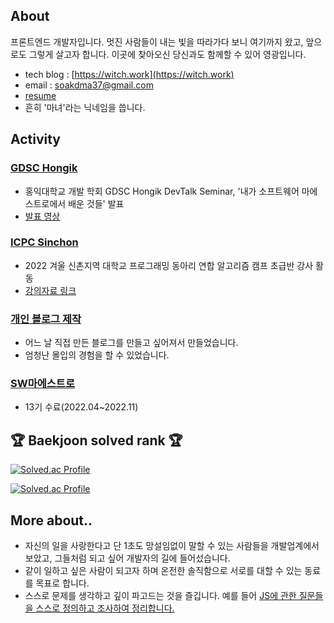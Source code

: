 ## About

프론트엔드 개발자입니다. 멋진 사람들이 내는 빛을 따라가다 보니 여기까지 왔고, 앞으로도 그렇게 살고자 합니다. 이곳에 찾아오신 당신과도 함께할 수 있어 영광입니다.

- tech blog : [https://witch.work](https://witch.work)
- email : <a href="mailto:soakdma37@gmail.com">soakdma37@gmail.com</a>
- [resume](https://github.com/witch-factory/my_resume)
- 흔히 '마녀'라는 닉네임을 씁니다.

## Activity

### [GDSC Hongik](https://www.gdschongik.com/)
- 홍익대학교 개발 학회 GDSC Hongik DevTalk Seminar, '내가 소프트웨어 마에스트로에서 배운 것들' 발표
- [발표 영상](https://www.youtube.com/watch?v=RXpOaKQES-g)

### [ICPC Sinchon](https://icpc-sinchon.io/suapc)
- 2022 겨울 신촌지역 대학교 프로그래밍 동아리 연합 알고리즘 캠프 초급반 강사 활동
- [강의자료 링크](https://github.com/witch-factory/2022-winter-sinchon-lecture)

### [개인 블로그 제작](https://witch-next-blog.vercel.app/)
- 어느 날 직접 만든 블로그를 만들고 싶어져서 만들었습니다.
- 엄청난 몰입의 경험을 할 수 있었습니다.

### [SW마에스트로](https://www.swmaestro.org/sw/main/main.do)
- 13기 수료(2022.04~2022.11)

## 🏆 Baekjoon solved rank 🏆

[![Solved.ac Profile](http://mazassumnida.wtf/api/v2/generate_badge?boj=city)](https://solved.ac/city/)

[![Solved.ac Profile](http://mazassumnida.wtf/api/v2/generate_badge?boj=dart)](https://solved.ac/dart/)

## More about..

- 자신의 일을 사랑한다고 단 1초도 망설임없이 말할 수 있는 사람들을 개발업계에서 보았고, 그들처럼 되고 싶어 개발자의 길에 들어섰습니다.
- 같이 일하고 싶은 사람이 되고자 하며 온전한 솔직함으로 서로를 대할 수 있는 동료를 목표로 합니다.
- 스스로 문제를 생각하고 깊이 파고드는 것을 즐깁니다. 예를 들어 [JS에 관한 질문들을 스스로 정의하고 조사하여 정리합니다.](https://witch.work/?tag=javascript)
